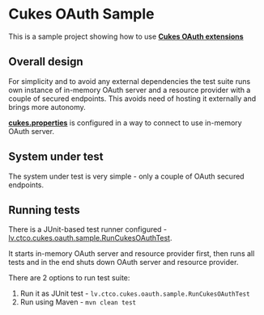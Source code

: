 # Cukes OAuth Sample

This is a sample project showing how to use **[Cukes OAuth extensions](../../cukes-oauth)**

## Overall design

For simplicity and to avoid any external dependencies the test suite runs own instance of in-memory OAuth server and a resource provider with a couple of secured endpoints.
This avoids need of hosting it externally and brings more autonomy.

**[cukes.properties](src/test/resources/cukes.properties)** is configured in a way to connect to use in-memory OAuth server.

## System under test

The system under test is very simple - only a couple of OAuth secured endpoints.

## Running tests

There is a JUnit-based test runner configured - [lv.ctco.cukes.oauth.sample.RunCukesOAuthTest](src/test/java/lv/ctco/cukes/oauth/sample/RunCukesOAuthTest.java).

It starts in-memory OAuth server and resource provider first, then runs all tests and in the end shuts down OAuth server and resource provider.

There are 2 options to run test suite:

1. Run it as JUnit test - `lv.ctco.cukes.oauth.sample.RunCukesOAuthTest`
2. Run using Maven - `mvn clean test`
